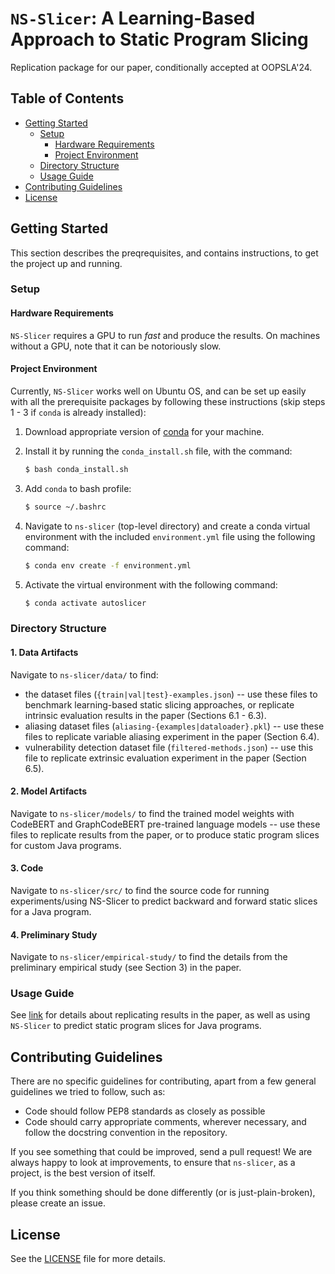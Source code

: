 # ``NS-Slicer``: A Learning-Based Approach to Static Program Slicing
Replication package for our paper, conditionally accepted at OOPSLA'24.

## Table of Contents

* [Getting Started](#getting-started)
  - [Setup](#setup)
    - [Hardware Requirements](#hardware-requirements)
    - [Project Environment](#project-environment)
  - [Directory Structure](#directory-structure)
  - [Usage Guide](#usage-guide)
* [Contributing Guidelines](#contributing-guidelines)
* [License](#license)

## Getting Started
This section describes the preqrequisites, and contains instructions, to get the project up and running.

### Setup 

#### Hardware Requirements
``NS-Slicer`` requires a GPU to run *fast* and produce the results. On machines without a GPU, note that it can be notoriously slow.

#### Project Environment
Currently, ``NS-Slicer`` works well on Ubuntu OS, and can be set up easily with all the prerequisite packages by following these instructions (skip steps 1 - 3 if ``conda`` is already installed):
  1. Download appropriate version of [conda](https://repo.anaconda.com/miniconda/) for your machine.
  2. Install  it by running the `conda_install.sh` file, with the command:
     ```bash
     $ bash conda_install.sh
     ```
  3. Add `conda` to bash profile:
     ```bash
     $ source ~/.bashrc
     ```
  4. Navigate to ``ns-slicer`` (top-level directory) and create a conda virtual environment with the included `environment.yml` file using the following command:
     
     ```bash
     $ conda env create -f environment.yml
     ```
  5. Activate the virtual environment with the following command:
     
     ```bash
     $ conda activate autoslicer
     ```

### Directory Structure

#### 1. Data Artifacts
Navigate to ``ns-slicer/data/`` to find:
* the dataset files (``{train|val|test}-examples.json``) -- use these files to benchmark learning-based static slicing approaches, or replicate intrinsic evaluation results in the paper (Sections 6.1 - 6.3).
* aliasing dataset files (``aliasing-{examples|dataloader}.pkl``) -- use these files to replicate variable aliasing experiment in the paper (Section 6.4).
* vulnerability detection dataset file (``filtered-methods.json``) -- use this file to replicate extrinsic evaluation experiment in the paper (Section 6.5).

#### 2. Model Artifacts
Navigate to ``ns-slicer/models/`` to find the trained model weights with CodeBERT and GraphCodeBERT pre-trained language models -- use these files to replicate results from the paper, or to produce static program slices for custom Java programs.

#### 3. Code
Navigate to ``ns-slicer/src/`` to find the source code for running experiments/using NS-Slicer to predict backward and forward static slices for a Java program.

#### 4. Preliminary Study
Navigate to ``ns-slicer/empirical-study/`` to find the details from the preliminary empirical study (see Section 3) in the paper.

### Usage Guide
See [link](https://github.com/aashishyadavally/ns-slicer/tree/main/src/README.md) for details about replicating results in the paper, as well as using ``NS-Slicer`` to predict static program slices for Java programs.

## Contributing Guidelines
There are no specific guidelines for contributing, apart from a few general guidelines we tried to follow, such as:
* Code should follow PEP8 standards as closely as possible
* Code should carry appropriate comments, wherever necessary, and follow the docstring convention in the repository.

If you see something that could be improved, send a pull request! 
We are always happy to look at improvements, to ensure that `ns-slicer`, as a project, is the best version of itself. 

If you think something should be done differently (or is just-plain-broken), please create an issue.

## License
See the [LICENSE](https://github.com/aashishyadavally/ns-slicer/tree/main/LICENSE) file for more details.
